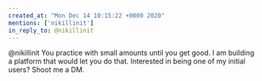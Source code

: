 ```yaml
---
created_at: "Mon Dec 14 10:15:22 +0000 2020"
mentions: ['nikillinit']
in_reply_to: @nikillinit
---
```


@nikillinit You practice with small amounts until you get good. I am building a platform that would let you do that. Interested in being one of my initial users? Shoot me a DM.